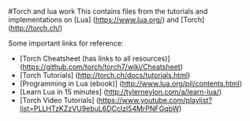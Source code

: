 #Torch and lua work
This contains files from the tutorials and implementations on [Lua] (https://www.lua.org/) and [Torch] (http://torch.ch/)

Some important links for reference:
* [Torch Cheatsheet (has links to all resources)] (https://github.com/torch/torch7/wiki/Cheatsheet)
* [Torch Tutorials] (http://torch.ch/docs/tutorials.html)
* [Programming in Lua (ebook)] (http://www.lua.org/pil/contents.html)
* [Learn Lua in 15 minutes] (http://tylerneylon.com/a/learn-lua/)
* [Torch Video Tutorials] (https://www.youtube.com/playlist?list=PLLHTzKZzVU9ebuL6DCclzI54MrPNFGqbW)
